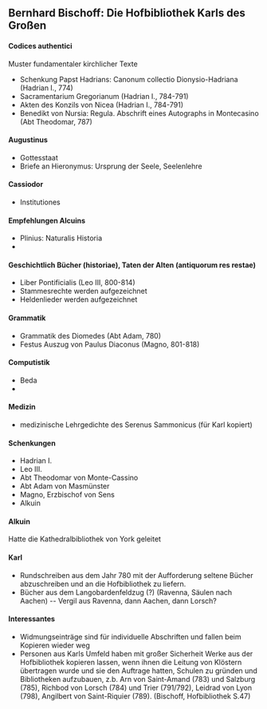 ## Bernhard Bischoff: Die Hofbibliothek Karls des Großen

#### Codices authentici
Muster fundamentaler kirchlicher Texte
- Schenkung Papst Hadrians: Canonum collectio Dionysio-Hadriana (Hadrian I., 774)
- Sacramentarium Gregorianum (Hadrian I., 784-791)
- Akten des Konzils von Nicea (Hadrian I., 784-791)
- Benedikt von Nursia: Regula. Abschrift eines Autographs in Montecasino (Abt Theodomar, 787)


#### Augustinus
- Gottesstaat
- Briefe an Hieronymus: Ursprung der Seele, Seelenlehre

#### Cassiodor
- Institutiones
 
#### Empfehlungen Alcuins
- Plinius: Naturalis Historia
- 

#### Geschichtlich Bücher (historiae), Taten der Alten (antiquorum res restae)
- Liber Pontificialis (Leo III, 800-814)
- Stammesrechte werden aufgezeichnet
- Heldenlieder werden aufgezeichnet

#### Grammatik
- Grammatik des Diomedes (Abt Adam, 780)
- Festus Auszug von Paulus Diaconus (Magno, 801-818)

#### Computistik
- Beda 
- 

#### Medizin
- medizinische Lehrgedichte des Serenus Sammonicus (für Karl kopiert)  
 
 
#### Schenkungen
- Hadrian I.
- Leo III.
- Abt Theodomar von Monte-Cassino
- Abt Adam von Masmünster 
- Magno, Erzbischof von Sens
- Alkuin

#### Alkuin 
Hatte die Kathedralbibliothek von York geleitet

#### Karl
- Rundschreiben aus dem Jahr 780 mit der Aufforderung seltene Bücher abzuschreiben und an die Hofbibliothek zu liefern.
- Bücher aus dem Langobardenfeldzug (?) (Ravenna, Säulen nach Aachen)
-- Vergil aus Ravenna, dann Aachen, dann Lorsch?


#### Interessantes
- Widmungseinträge sind für individuelle Abschriften und fallen beim Kopieren wieder weg
- Personen aus Karls Umfeld haben mit großer Sicherheit Werke aus der Hofbibliothek kopieren lassen, wenn ihnen die Leitung von Klöstern übertragen wurde und sie den Auftrage hatten, Schulen zu gründen und Bibliotheken aufzubauen, z.b. Arn von Saint-Amand (783) und Salzburg (785), Richbod von Lorsch (784) und Trier (791/792), Leidrad von Lyon (798), Angilbert von Saint-Riquier (789). (Bischoff, Hofbibliothek S.47) 